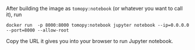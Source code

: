 After building the image as `tomopy:notebook` (or whatever you want to call it), run

`docker run  -p 8000:8000 tomopy:notebook jupyter notebook --ip=0.0.0.0 --port=8000 --allow-root`

Copy the URL it gives you into your browser to run Jupyter notebook.

